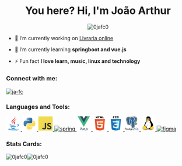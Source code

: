 <div>
  <h1 align="center">You here? Hi, I'm João Arthur</h1>

  <p align="center"> <img src="https://komarev.com/ghpvc/?username=0jafc0&label=Profile%20views&color=0e75b6&style=flat" alt="0jafc0" /> </p>

  - 🔭 I’m currently working on [Livraria online](https://github.com/joaopaulopbjp/ifpb_monteiro_dac_2021_2_grupo_3)

  - 🌱 I’m currently learning **springboot and vue.js**

  - ⚡ Fun fact **I love learn, music, linux and technology**
</div>

<div>
  <h3 align="left">Connect with me:</h3>
  <p align="left">
  <a href="https://linkedin.com/in/ja-fc" target="blank"><img align="center" src="https://raw.githubusercontent.com/rahuldkjain/github-profile-readme-generator/master/src/images/icons/Social/linked-in-alt.svg" alt="ja-fc" height="30" width="40" /></a>
  </p>
</div>

<div>
  <h3 align="left">Languages and Tools:</h3>
  <p align="left"> 
  <a href="https://www.java.com" target="_blank"> <img src="https://raw.githubusercontent.com/devicons/devicon/master/icons/java/java-original.svg" alt="java" width="40" height="40"/> </a> 
  <a href="https://www.python.org" target="_blank"> <img src="https://raw.githubusercontent.com/devicons/devicon/master/icons/python/python-original.svg" alt="python" width="40" height="40"/> </a> 
  <a href="https://developer.mozilla.org/en-US/docs/Web/JavaScript" target="_blank"> <img src="https://raw.githubusercontent.com/devicons/devicon/master/icons/javascript/javascript-original.svg" alt="javascript" width="40" height="40"/> </a> 
  <a href="https://spring.io/" target="_blank"> <img src="https://www.vectorlogo.zone/logos/springio/springio-icon.svg" alt="spring" width="40" height="40"/> </a> 
  <a href="https://vuejs.org/" target="_blank"> <img src="https://raw.githubusercontent.com/devicons/devicon/master/icons/vuejs/vuejs-original-wordmark.svg" alt="vuejs" width="40" height="40"/> </a> 
  <a href="https://www.w3.org/html/" target="_blank"> <img src="https://raw.githubusercontent.com/devicons/devicon/master/icons/html5/html5-original-wordmark.svg" alt="html5" width="40" height="40"/> </a> 
  <a href="https://www.w3schools.com/css/" target="_blank"><img src="https://raw.githubusercontent.com/devicons/devicon/master/icons/css3/css3-original-wordmark.svg" alt="css3" width="40" height="40"/> </a> 
  <a href="https://www.postgresql.org" target="_blank"> <img src="https://raw.githubusercontent.com/devicons/devicon/master/icons/postgresql/postgresql-original-wordmark.svg" alt="postgresql" width="40" height="40"/> </a> 
  <a href="https://www.linux.org/" target="_blank"> <img src="https://raw.githubusercontent.com/devicons/devicon/master/icons/linux/linux-original.svg" alt="linux" width="40" height="40"/> </a> 
  <a href="https://www.figma.com/" target="_blank"> <img src="https://www.vectorlogo.zone/logos/figma/figma-icon.svg" alt="figma" width="40" height="40"/> </a> 
  </p>
</div>

<div>
  <h3 align="left">Stats Cards:</h3>
  <p>&nbsp;<img align="left" height=165em src="https://github-readme-stats.vercel.app/api?username=0jafc0&show_icons=true&locale=en&title_color=ff0000&text_color=ffffff&bg_color=0D1117" alt="0jafc0" />
  <img align="left" height=165em src="https://github-readme-stats.vercel.app/api/top-langs?username=0jafc0&show_icons=true&locale=en&layout=compact&title_color=ff0000&text_color=ffffff&bg_color=0D1117" alt="0jafc0" />
  </p>
</div>

<!--<p><img align="center" src="https://github-readme-streak-stats.herokuapp.com/?user=0jafc0&" alt="0jafc0" /></p>-->
